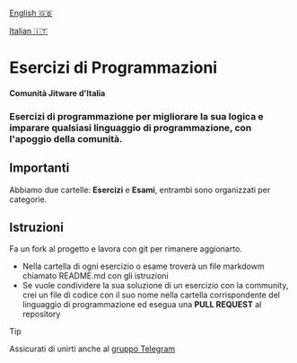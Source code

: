 [English 🇬🇧](README.md)

[Italian 🇮🇹 ](README.it.md)

# Esercizi di Programmazioni
#### Comunità Jitware d'Italia

### Esercizi di programmazione per migliorare la sua logica e imparare qualsiasi linguaggio di programmazione, con l'apoggio della comunità.

## Importanti
Abbiamo due cartelle: **Esercizi** e **Esami**, entrambi sono organizzati per categorie.

## Istruzioni
Fa un fork al progetto e lavora con git per rimanere aggionarto.
- Nella cartella di ogni esercizio o esame troverà un file markdowm chiamato README.md con gli istruzioni
- Se vuole condividere la sua soluzione di un esercizio con la community, crei un file di codice con il suo nome nella cartella corrispondente del linguaggio di programmazione ed esegua una **PULL REQUEST** al repository


> [!TIP]
>  Assicurati di unirti anche al [gruppo Telegram](https://t.me/+czW6N3Ei_gQ2NGFk) 